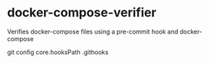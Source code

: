 # docker-compose-verifier
Verifies docker-compose files using a pre-commit hook and docker-compose


git config core.hooksPath .githooks